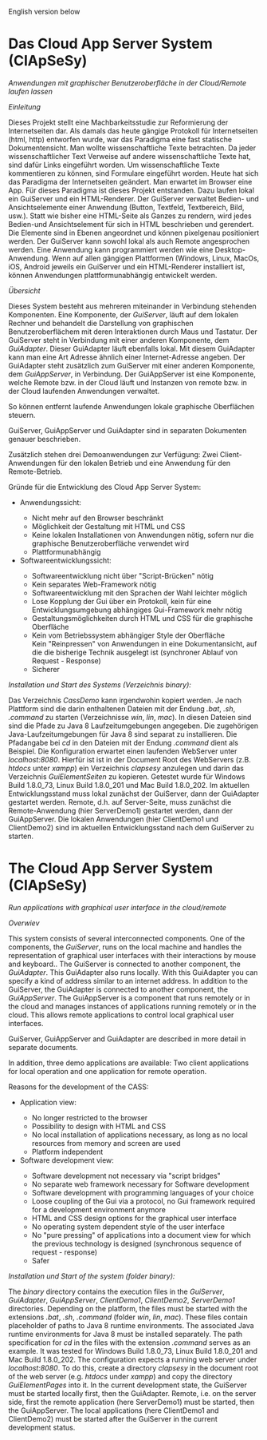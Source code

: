 English version below

<h1>Das Cloud App Server System (ClApSeSy)</h1>

*Anwendungen mit graphischer Benutzeroberfläche in der Cloud/Remote laufen lassen*

*Einleitung*

Dieses Projekt stellt eine Machbarkeitsstudie zur Reformierung der Internetseiten dar.
Als damals das heute gängige Protokoll für Internetseiten (html, http) entworfen wurde,
war das Paradigma eine fast statische Dokumentensicht.
Man wollte wissenschaftliche Texte betrachten.
Da jeder wissenschaftlicher Text Verweise auf andere wissenschaftliche Texte hat, sind dafür Links eingeführt worden.
Um wissenschaftliche Texte kommentieren zu können, sind Formulare eingeführt worden.
Heute hat sich das Paradigma der Internetseiten geändert.
Man erwartet im Browser eine App.
Für dieses Paradigma ist dieses Projekt entstanden.
Dazu laufen lokal ein GuiServer und ein HTML-Renderer.
Der GuiServer verwaltet Bedien- und Ansichtselemente einer Anwendung (Button, Textfeld, Textbereich, Bild, usw.).
Statt wie bisher eine HTML-Seite als Ganzes zu rendern, wird jedes Bedien-und Ansichtselement für sich in HTML beschrieben und gerendert.
Die Elemente sind in Ebenen angeordnet und können pixelgenau positioniert werden.
Der GuiServer kann sowohl lokal als auch Remote angesprochen werden.
Eine Anwendung kann programmiert werden wie eine Desktop-Anwendung.
Wenn auf allen gängigen Plattformen (Windows, Linux, MacOs, iOS, Android jeweils ein GuiServer und ein HTML-Renderer installiert ist, können Anwendungen plattformunabhängig entwickelt werden.

*Übersicht*

Dieses System besteht aus mehreren miteinander in Verbindung stehenden Komponenten.
Eine Komponente, der _GuiServer_, läuft auf dem lokalen Rechner und behandelt die Darstellung von graphischen Benutzeroberflächem mit deren Interaktionen durch Maus und Tastatur.
Der GuiServer steht in Verbindung mit einer anderen Komponente, dem _GuiAdapter_.
Dieser GuiAdapter läuft ebenfalls lokal.
Mit diesem GuiAdapter kann man eine Art Adresse ähnlich einer Internet-Adresse angeben.
Der GuiAdapter steht zusätzlich zum GuiServer mit einer anderen Komponente, dem _GuiAppServer_, in Verbindung.
Der GuiAppServer ist eine Komponente, welche Remote bzw. in der Cloud läuft und Instanzen von remote bzw. in der Cloud laufenden Anwendungen verwaltet.

So können entfernt laufende Anwendungen lokale graphische Oberflächen steuern.

GuiServer, GuiAppServer und GuiAdapter sind in separaten Dokumenten genauer beschrieben.

Zusätzlich stehen drei Demoanwendungen zur Verfügung: Zwei Client-Anwendungen für den lokalen Betrieb und eine Anwendung für den Remote-Betrieb.

Gründe für die Entwicklung des Cloud App Server System:

<ul>
<li>Anwendungssicht:</li>
<ul>
<li>Nicht mehr auf den Browser beschränkt</li>
<li>Möglichkeit der Gestaltung mit HTML und CSS</li>
<li>Keine lokalen Installationen von Anwendungen nötig, sofern nur die graphische Benutzeroberfläche verwendet wird</li>
<li>Plattformunabhängig</li>
</ul>
<li>Softwareentwicklungssicht:</li>
<ul>
<li>Softwareentwicklung nicht über "Script-Brücken" nötig</li>
<li>Kein separates Web-Framework nötig</li>
<li>Softwareentwicklung mit den Sprachen der Wahl leichter möglich</li>
<li>Lose Kopplung der Gui über ein Protokoll, kein für eine Entwicklungsumgebung abhängiges Gui-Framework mehr nötig</li>
<li>Gestaltungsmöglichkeiten durch HTML und CSS für die graphische Oberfläche</li>
<li>Kein vom Betriebssystem abhängiger Style der Oberfläche</li>
</li>Kein "Reinpressen" von Anwendungen in eine Dokumentansicht, auf die die bisherige Technik ausgelegt ist (synchroner Ablauf von Request - Response)</li>
<li>Sicherer</li>
</ul>
</ul>

*Installation und Start des Systems (Verzeichnis _binary_):*

Das Verzeichnis _CassDemo_ kann irgendwohin kopiert werden.
Je nach Plattform sind die darin enthaltenen Dateien mit der Endung _.bat_, _.sh_, _.command_ zu starten (Verzeichnisse _win_, _lin_, _mac_).
In diesen Dateien sind sind  die Pfade zu Java 8 Laufzeitumgebungen angegeben.
Die zugehörigen Java-Laufzeitumgebungen für Java 8 sind separat zu installieren.
Die Pfadangabe bei _cd_ in den Dateien mit der Endung _.command_ dient als Beispiel.
Die Konfiguration erwartet einen laufenden WebServer unter _localhost:8080_.
Hierfür ist ist in der Document Root des WebServers (z.B. _htdocs_ unter _xampp_) ein Verzeichnis _clapsesy_ anzulegen und darin das Verzeichnis _GuiElementSeiten_ zu kopieren.
Getestet wurde für Windows Build 1.8.0_73, Linux Build 1.8.0_201 und Mac Build 1.8.0_202.
Im aktuellen Entwicklungsstand muss lokal zunächst der GuiServer, dann der GuiAdapter gestartet werden. Remote, d.h. auf Server-Seite, muss zunächst die Remote-Anwendung (hier ServerDemo1) gestartet werden, dann der GuiAppServer. Die lokalen Anwendungen (hier ClientDemo1 und ClientDemo2) sind im aktuellen Entwicklungsstand nach dem GuiServer zu starten.


<h1>The Cloud App Server System (ClApSeSy)</h1>

*Run applications with graphical user interface in the cloud/remote*


*Overwiev*

This system consists of several interconnected components.
One of the components, the _GuiServer_, runs on the local machine and handles the representation of graphical user interfaces with their interactions by mouse and keyboard..
The GuiServer is connected to another component, the _GuiAdapter_.
This GuiAdapter also runs locally.
With this GuiAdapter you can specify a kind of address similar to an internet address.
In addition to the GuiServer, the GuiAdapter is connected to another component, the _GuiAppServer_.
The GuiAppServer is a component that runs remotely or in the cloud and manages instances of applications running remotely or in the cloud.
This allows remote applications to control local graphical user interfaces.

GuiServer, GuiAppServer and GuiAdapter are described in more detail in separate documents.

In addition, three demo applications are available: Two client applications for local operation and one application for remote operation.

Reasons for the development of the CASS:

<ul>
<li>Application view:</li>
<ul>
<li>No longer restricted to the browser</li>
<li>Possibility to design with HTML and CSS</li>
<li>No local installation of applications necessary, as long as no local resources from memory and screen are used</li>
<li>Platform independent</li>
</ul>
<li>Software development view:</li>
<ul>
<li>Software development not necessary via "script bridges"</li>
<li>No separate web framework necessary for Software development</li>
<li>Software development with programming languages of your choice</li>
<li>Loose coupling of the Gui via a protocol, no Gui framework required for a development environment anymore</li>
<li>HTML and CSS design options for the graphical user interface</li>
<li>No operating system dependent style of the user interface</li>
<li>No "pure pressing" of applications into a document view for which the previous technology is designed (synchronous sequence of request - response)</li>
<li>Safer</li>
</ul>
</ul>


*Installation und Start of the system (folder _binary_):*

The _binary_ directory contains the execution files in the _GuiServer_, _GuiAdapter_, _GuiAppServer_, _ClientDemo1_, _ClientDemo2_, _ServerDemo1_ directories.
Depending on the platform, the files must be started with the extensions _.bat_, _.sh_, _.command_ (folder _win_, _lin_, _mac_).
These files contain placeholder of paths to Java 8 runtime environments.
The associated Java runtime environments for Java 8 must be installed separately.
The path specification for _cd_ in the files with the extension _.command_ serves as an example.
It was tested for Windows Build 1.8.0_73, Linux Build 1.8.0_201 and Mac Build 1.8.0_202.
The configuration expects a running web server under _localhost:8080_.
To do this, create a directory _clapsesy_ in the document root of the web server (e.g. _htdocs_ under _xampp_) and copy the directory _GuiElementPages_ into it.
In the current development state, the GuiServer must be started locally first, then the GuiAdapter. Remote, i.e. on the server side, first the remote application (here ServerDemo1) must be started, then the GuiAppServer. The local applications (here ClientDemo1 and ClientDemo2) must be started after the GuiServer in the current development status.

